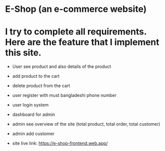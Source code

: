 # E-Shop (an e-commerce website)

# I try to complete all requirements. Here are the feature that I implement this site.

- User see product and also details of the product
- add product to the cart
- delete product from the cart
- user register with must bangladeshi phone number
- user login system
- dashboard for admin
- admin see overview of the site (total product, total order, total customer)
- admin add customer

- site live link: https://e-shop-frontend.web.app/
